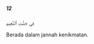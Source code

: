 ##### 12

<span class="ayah">فِى جَنَّٰتِ ٱلنَّعِيمِ</span>

<span class="ayah_translation">Berada dalam jannah kenikmatan.</span>
